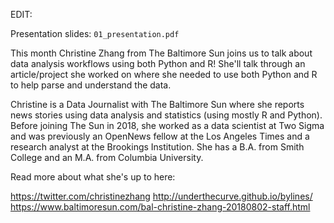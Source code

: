 EDIT:

Presentation slides: `01_presentation.pdf`

This month Christine Zhang from The Baltimore Sun joins us to talk about data analysis workflows using both Python and R! She'll talk through an article/project she worked on where she needed to use both Python and R to help parse and understand the data.

Christine is a Data Journalist with The Baltimore Sun where she reports news stories using data analysis and statistics (using mostly R and Python). Before joining The Sun in 2018, she worked as a data scientist at Two Sigma and was previously an OpenNews fellow at the Los Angeles Times and a research analyst at the Brookings Institution. She has a B.A. from Smith College and an M.A. from Columbia University.

Read more about what she's up to here:

https://twitter.com/christinezhang
http://underthecurve.github.io/bylines/
https://www.baltimoresun.com/bal-christine-zhang-20180802-staff.html
